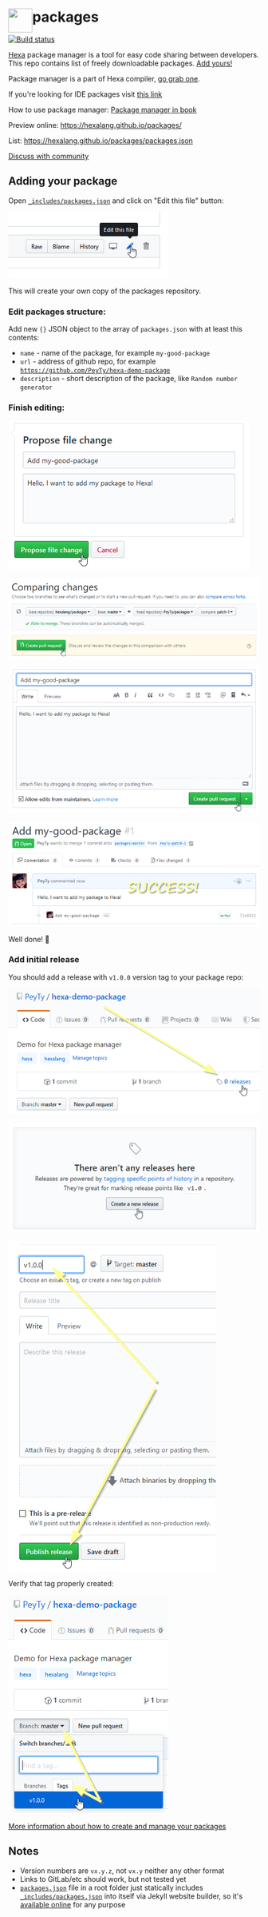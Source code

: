 # packages <img align="left" width="48px" height="48px" src="https://hexalang.github.io/favicon/favicon-96x96.png" />

[![Build status](https://ci.appveyor.com/api/projects/status/2xu85n62w0s4veiy/branch/master?svg=true)](https://ci.appveyor.com/project/PeyTy/packages/branch/master)

[Hexa](https://github.com/hexalang) package manager is a tool for easy code sharing between developers.
This repo contains list of freely downloadable packages. [Add yours!](#adding-your-package)

Package manager is a part of Hexa compiler, [go grab one](https://github.com/hexalang/hexa#download).

If you're looking for IDE packages visit [this link](https://github.com/hexalang/hexa#tools--ide)

How to use package manager: [Package manager in book](https://hexalang.github.io/book/Packages.html)

Preview online: https://hexalang.github.io/packages/

List: https://hexalang.github.io/packages/packages.json

[Discuss with community](https://github.com/hexalang/hexa#hexa)

## Adding your package

Open [`_includes/packages.json`](https://github.com/hexalang/packages/blob/master/_includes/packages.json)
and click on "Edit this file" button:

![Edit this file](edit.png?raw=true)

This will create your own copy of the packages repository.

### Edit packages structure:

Add new `{}` JSON object to the array of `packages.json` with at least this contents:

- `name` - name of the package, for example `my-good-package`
- `url` - address of github repo, for example [`https://github.com/PeyTy/hexa-demo-package`](https://github.com/PeyTy/hexa-demo-package)
- `description` - short description of the package, like `Random number generator`

### Finish editing:

![Propose](propose.png?raw=true)

![Comparing](comparing.png?raw=true)

![Create](create.png?raw=true)

![Done](done.png?raw=true)

Well done! :tada:

### Add initial release

You should add a release with `v1.0.0` version tag to your package repo:

![releases](releases.png?raw=true)

![create_release](create_release.png?raw=true)

![publish_release](publish_release.png?raw=true)

Verify that tag properly created:

![verify_release](verify_release.png?raw=true)

[More information about how to create and manage your packages](https://hexalang.github.io/book/Packages.html)

## Notes

- Version numbers are `vx.y.z`, not `vx.y` neither any other format
- Links to GitLab/etc should work, but not tested yet
- [`packages.json`](https://github.com/hexalang/packages/blob/master/packages.json) file in a root folder
just statically includes
[`_includes/packages.json`](https://github.com/hexalang/packages/blob/master/_includes/packages.json)
into itself via Jekyll website builder, so it's [available online](https://hexalang.github.io/packages/packages.json)
for any purpose
